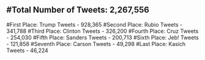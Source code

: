 #Total Number of Tweets: 2,267,556 
---
#First Place: Trump Tweets - 928,365
#Second Place: Rubio Tweets - 341,788
#Third Place: Clinton Tweets - 326,200
#Fourth Place: Cruz Tweets - 254,030
#Fifth Place: Sanders Tweets - 200,713
#Sixth Place: Jeb! Tweets - 121,858
#Seventh Place: Carson Tweets - 49,298
#Last Place: Kasich Tweets - 46,224
